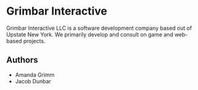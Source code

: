 # Grimbar Interactive

Grimbar Interactive LLC is a software development company based out of Upstate New York.
We primarily develop and consult on game and web-based projects.

Authors
-------
- Amanda Grimm
- Jacob Dunbar